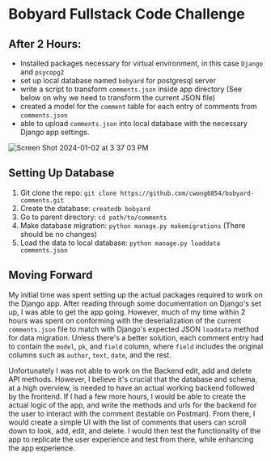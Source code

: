 # Bobyard Fullstack Code Challenge

## After 2 Hours:
- Installed packages necessary for virtual environment, in this case `Django` and `psycopg2`
- set up local database named `bobyard` for postgresql server
- write a script to transform `comments.json` inside app directory (See below on why we need to transform the current JSON file)
- created a model for the `comment` table for each entry of comments from `comments.json`
- able to upload `comments.json` into local database with the necessary Django app settings.

  
![Screen Shot 2024-01-02 at 3 37 03 PM](https://github.com/cwong6854/bobyard-comments/assets/96265081/2ae76589-7038-4291-8301-7ab2c64d049b)

## Setting Up Database

1. Git clone the repo: `git clone https://github.com/cwong6854/bobyard-comments.git`
2. Create the database: `createdb bobyard`
3. Go to parent directory: `cd path/to/comments`
4. Make database migration: `python manage.py makemigrations` (There should be no changes)
5. Load the data to local database: `python manage.py loaddata comments.json`
   

## Moving Forward

My initial time was spent setting up the actual packages required to work on the Django app. After reading through some documentation on Django's set up, I was able to get the app going. However, much of my time within 2 hours was spent on conforming with the deserialization of the current `comments.json` file to match with Django's expected JSON `loaddata` method for data migration. Unless there's a better solution, each comment entry had to contain the `model`, `pk`, and `field` column, where `field` includes the original columns such as `author`, `text`, `date`, and the rest. 

Unfortunately I was not able to work on the Backend edit, add and delete API methods. However, I believe it's crucial that the database and schema, at a high overview, is needed to have an actual working backend followed by the frontend. If I had a few more hours, I would be able to create the actual logic of the app, and write the methods and urls for the backend for the user to interact with the comment (testable on Postman). From there, I would create a simple UI with the list of comments that users can scroll down to look, add, edit, and delete. I would then test the functionality of the app to replicate the user experience and test from there, while enhancing the app experience. 

